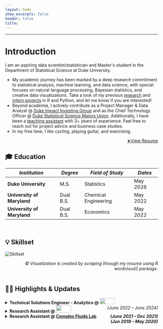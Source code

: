 ```yaml
---
layout: home
show_excerpts: false
header: false
title:     
---
```


------------------------------------------------------------------------------

# Introduction

I am an aspiring data scientist/statistician and Master's student in the Department of  Statistical Science at Duke University. 

- My academic journey has been marked by a deep research commitment to statistical analysis, machine learning, and data science, with special focuses on natural language processing, Bayesian statistics, and creative data visualizations. Take a look of my previous [research](/research) and [intern projects](/projects) in R and Python, and let me know if you are interested! 
- Beyond academia, I actively contribute as a Project Manager & Data Analyst @ [Duke Impact Investing Group](https://www.linkedin.com/company/diig/) and as the Chief Technology Officer @ [Duke Statistical Science Majors Union](https://dukegroups.com/ssmu/home/). Additionally, I have been a [teaching assistant](/teaching) with 3+ years of experience. Feel free to reach out for project advice and business case studies. 
- In my free time, I like cycling, playing guitar, and exercising.

<div style="text-align: right"> 
    <a href="/docus/Resume_F24.pdf">➤View Resume</a> 
</div>


## 🎓 Education

|  *Institution*    | *Degree*     | *Field of Study* | *Dates* |
| ----------------- | ------------ | ---------------- | ------- |
| **Duke University** | M.S. | Statistics  | May 2026  |
| **University of Maryland** | Dual B.S. | Chemical Engineering | May 2022  |
| **University of Maryland** | Dual B.S. | Economics | May 2022  |


  <br>


## 💡 Skillset

![Skillset](/images/skills.png)
<div style="text-align: right"> <i>© Visualization is created by scraping through my resume using R wordcloud2 package.</i> </div>

  <br>


## 👩‍💻  Highlights & Updates

<!--
**Invitee \|** [**R Dev Day @ Hutch**](https://contributor.r-project.org/events/) **@** <a href="https://www.r-project.org/foundation/"><img src="https://www.r-project.org/logo/Rlogo.svg" width="30" height="30"/></a>   <span style="float:right;"> <i>(Aug 2024)</i> </span>

**Opportunity Scholar \|** [**posit::conf(2024)**](https://posit.co/conference/) **@** <a href="https://posit.co/"><img src="https://www.rstudio.com/wp-content/uploads/2018/10/RStudio-Logo-flat.svg" width="60" height="60"/></a>   <span style="float:right;"> <i>(Aug 2024)</i> </span>
-->

<details>
  <summary>
  <b>Technical Solutions Engineer - Analytics @ </b> <a href="https://www.epic.com/"><img src="https://upload.wikimedia.org/wikipedia/commons/thumb/2/24/Epic_Systems.svg/1600px-Epic_Systems.svg.png" width="50" height="20"/></a>  <span style="float:right;"> <i>(June 2022 – June 2024)</i> </span>
  </summary>
  <i>Computational Stats - Diabetes Safety TFLs Automation</i>
</details>

<details>
  <summary> 
    <b>Research Assistant @ <a href="https://www.aei.org/"><img src="https://upload.wikimedia.org/wikipedia/commons/thumb/e/e1/American_Enterprise_Institute_logo.svg/1920px-American_Enterprise_Institute_logo.svg.png" width="50" height="25"/></a> <span style="float:right;"> <i>(June 2021 – Dec 2021)</i> </span>
  </summary>
  <i>Lab Test Harmonization: Bio-BERT Based Deduplication of Test Labels</i>
  <ul>
    <li>Selected as the sole undergraduate amidst a competitive pool of professional candidates for Duke AI Health 2022 cohort, and earned the prestigious opportunity to present research findings at <a href="https://aihealth.duke.edu/poster-showcase-2022/">Duke AI Health Poster Showcase 2022</a></li>
    <li>Optimized lab test deduplication of grouper labels by adopting and fine-tuning Bio-BERT NLP structure pre-trained on biomedical corpora; created a new method of cross-comparison similarity evaluation based on ground-truth text embeddings, and uncovered 95% performance boost in the application to Duke lab <i>analyte</i> database</li>
  </ul>
</details>  


<details>
  <summary> 
    <b>Research Assistant @ <a href="https://complexfluids.umd.edu/">Complex Fluids Lab</a></b> <span style="float:right;"> <i>(Jun 2018 – May 2020)</i> </span>
  </summary>
  <i>Hiya Shield Project: Robocall Identification & Screening</i>
  <ul>
    <li>Spearheaded a robocall screening process using NLP text embeddings to determine if an audio sample (or its transcript) is from a known robocall database</li>
    <li>Quantified the relationship between audio duration and performance of robocall classification; identified the preferred audio truncation length and optimal similarity threshold, and achieved a 67% acceleration in user experience with the introduction of a customizable screening accuracy feature for Hiya mobile App</li>
  </ul>
</details>  











